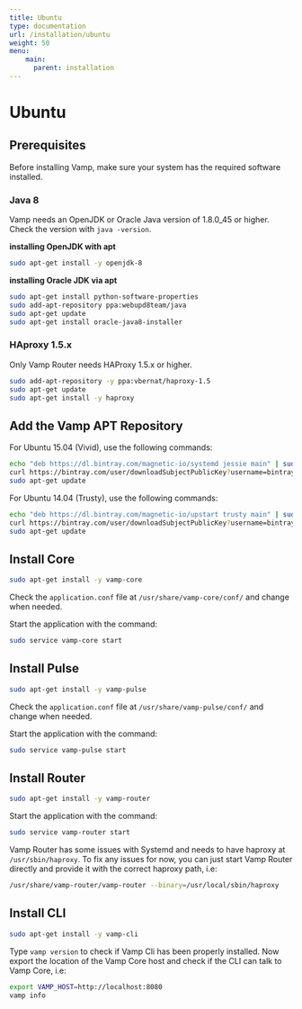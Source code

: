 ```yaml
---
title: Ubuntu
type: documentation
url: /installation/ubuntu
weight: 50
menu:
    main:
      parent: installation    
---
```


# Ubuntu

## Prerequisites

Before installing Vamp, make sure your system has the required software installed.

### Java 8

Vamp needs an OpenJDK or Oracle Java version of 1.8.0_45 or higher. Check the version with `java -version`.

**installing OpenJDK with apt**

```bash
sudo apt-get install -y openjdk-8
```

**installing Oracle JDK via apt**


```bash
sudo apt-get install python-software-properties
sudo add-apt-repository ppa:webupd8team/java
sudo apt-get update
sudo apt-get install oracle-java8-installer
```

### HAproxy 1.5.x

Only Vamp Router needs HAProxy 1.5.x or higher.


```bash
sudo add-apt-repository -y ppa:vbernat/haproxy-1.5
sudo apt-get update
sudo apt-get install -y haproxy
```



## Add the Vamp APT Repository

For Ubuntu 15.04 (Vivid), use the following commands:


```bash
echo "deb https://dl.bintray.com/magnetic-io/systemd jessie main" | sudo tee -a /etc/apt/sources.list
curl https://bintray.com/user/downloadSubjectPublicKey?username=bintray | sudo apt-key add -
sudo apt-get update
```



For Ubuntu 14.04 (Trusty), use the following commands:


```bash
echo "deb https://dl.bintray.com/magnetic-io/upstart trusty main" | sudo tee -a /etc/apt/sources.list
curl https://bintray.com/user/downloadSubjectPublicKey?username=bintray | sudo apt-key add -
sudo apt-get update
```



## Install Core


```bash
sudo apt-get install -y vamp-core
```


Check the `application.conf` file at `/usr/share/vamp-core/conf/` and change when needed.

Start the application with the command:


```bash
sudo service vamp-core start
```


## Install Pulse


```bash
sudo apt-get install -y vamp-pulse
```


Check the `application.conf` file at `/usr/share/vamp-pulse/conf/` and change when needed.

Start the application with the command:

```bash
sudo service vamp-pulse start
```

## Install Router


```bash
sudo apt-get install -y vamp-router
```


Start the application with the command:

```bash
sudo service vamp-router start
```

Vamp Router has some issues with Systemd and needs to have haproxy at `/usr/sbin/haproxy`. To fix any issues for now,
you can just start Vamp Router directly and provide it with the correct haproxy path, i.e:

```bash
/usr/share/vamp-router/vamp-router --binary=/usr/local/sbin/haproxy
```

## Install CLI


```bash
sudo apt-get install -y vamp-cli
```


Type `vamp version` to check if Vamp Cli has been properly installed. 
Now export the location of the Vamp Core host and check if the CLI can talk to Vamp Core, i.e:

```bash
export VAMP_HOST=http://localhost:8080
vamp info
```
